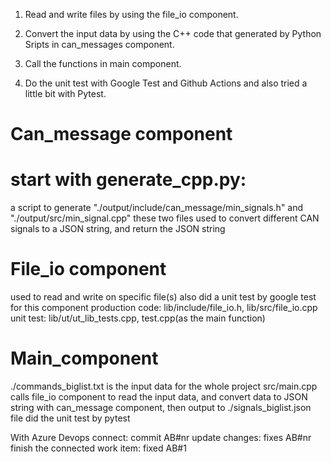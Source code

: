 1) Read and write files by using the file_io component.

2) Convert the input data by using the C++ code that generated by Python Sripts in can_messages component.

3) Call the functions in main component.

4) Do the unit test with Google Test and Github Actions and also tried a little bit with Pytest. 


# Can_message component
# start with generate_cpp.py: 
a script to generate "./output/include/can_message/min_signals.h" and "./output/src/min_signal.cpp"
these two files used to convert different CAN signals to a JSON string, and return the JSON string

# File_io component
used to read and write on specific file(s)
also did a unit test by google test for this component
production code: lib/include/file_io.h, lib/src/file_io.cpp
unit test: lib/ut/ut_lib_tests.cpp, test.cpp(as the main function)

# Main_component
./commands_biglist.txt is the input data for the whole project
src/main.cpp calls file_io component to read the input data, and convert data to JSON string with can_message component, then output to ./signals_biglist.json file
did the unit test by pytest



With Azure Devops
connect: commit AB#nr
update changes: fixes AB#nr
finish the connected work item: fixed AB#1
